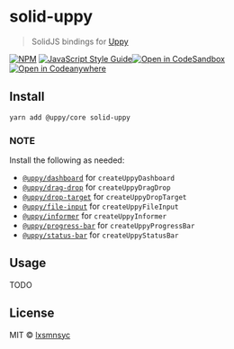 # solid-uppy

> SolidJS bindings for [Uppy](https://uppy.io/)

[![NPM](https://img.shields.io/npm/v/solid-uppy.svg)](https://www.npmjs.com/package/solid-uppy) [![JavaScript Style Guide](https://badgen.net/badge/code%20style/airbnb/ff5a5f?icon=airbnb)](https://github.com/airbnb/javascript)[![Open in CodeSandbox](https://img.shields.io/badge/Open%20in-CodeSandbox-blue?style=flat-square&logo=codesandbox)](https://codesandbox.io/s/github/LXSMNSYC/solid-uppy/tree/main/examples/solid-uppy-demo) [![Open in Codeanywhere](https://img.shields.io/badge/Open%20in-Codeanywhere-blue?style=flat-square&logo=codeanywhere)](https://app.codeanywhere.com/#https://github.com/LXSMNSYC/solid-uppy/tree/main/examples/solid-uppy-demo)

## Install

```bash
yarn add @uppy/core solid-uppy
```

### NOTE

Install the following as needed:

- [`@uppy/dashboard`](https://uppy.io/docs/dashboard/) for `createUppyDashboard`
- [`@uppy/drag-drop`](https://uppy.io/docs/drag-drop/) for `createUppyDragDrop`
- [`@uppy/drop-target`](https://uppy.io/docs/drop-target/) for `createUppyDropTarget`
- [`@uppy/file-input`](https://uppy.io/docs/drop-target/) for `createUppyFileInput`
- [`@uppy/informer`](https://uppy.io/docs/informer/) for `createUppyInformer`
- [`@uppy/progress-bar`](https://uppy.io/docs/progress-bar/) for `createUppyProgressBar`
- [`@uppy/status-bar`](https://uppy.io/docs/status-bar/) for `createUppyStatusBar`

## Usage

TODO

## License

MIT © [lxsmnsyc](https://github.com/lxsmnsyc)
